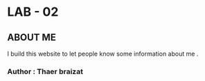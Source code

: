 # LAB - 02

## ABOUT ME
I build this website to let people know some information  about me .
### Author : Thaer braizat

